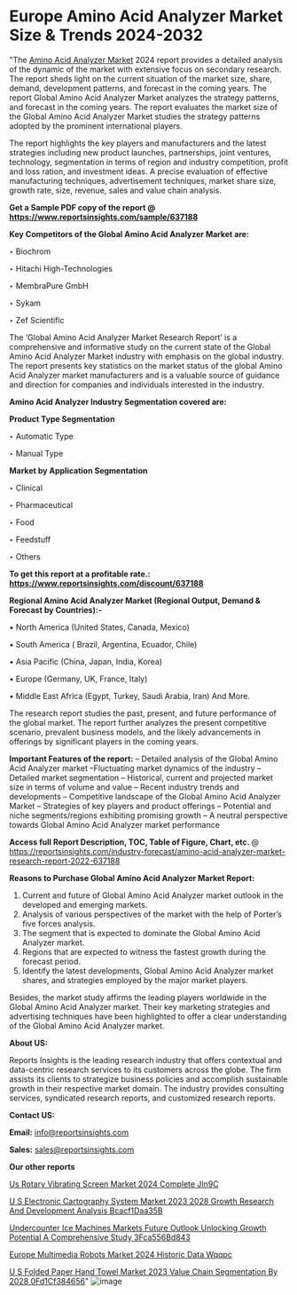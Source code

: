 # Europe Amino Acid Analyzer Market Size & Trends 2024-2032

"The <a href=https://www.reportsinsights.com/sample/637188>Amino Acid Analyzer Market</a> 2024 report provides a detailed analysis of the dynamic of the market with extensive focus on secondary research. The report sheds light on the current situation of the market size, share, demand, development patterns, and forecast in the coming years. The report Global Amino Acid Analyzer Market analyzes the strategy patterns, and forecast in the coming years. The report evaluates the market size of the Global Amino Acid Analyzer Market studies the strategy patterns adopted by the prominent international players.

The report highlights the key players and manufacturers and the latest strategies including new product launches, partnerships, joint ventures, technology, segmentation in terms of region and industry competition, profit and loss ration, and investment ideas. A precise evaluation of effective manufacturing techniques, advertisement techniques, market share size, growth rate, size, revenue, sales and value chain analysis.

<strong>Get a Sample PDF copy of the report @ <a href=https://www.reportsinsights.com/sample/637188 style=color:#0000ff;>https://www.reportsinsights.com/sample/637188</a></strong>

<strong>Key Competitors of the Global Amino Acid Analyzer Market are:</strong>

‣ Biochrom

‣ Hitachi High-Technologies

‣ MembraPure GmbH

‣ Sykam

‣ Zef Scientific

The ‘Global Amino Acid Analyzer Market Research Report’ is a comprehensive and informative study on the current state of the Global Amino Acid Analyzer Market industry with emphasis on the global industry. The report presents key statistics on the market status of the global Amino Acid Analyzer market manufacturers and is a valuable source of guidance and direction for companies and individuals interested in the industry.

<strong>Amino Acid Analyzer Industry Segmentation covered are:</strong>

<strong>Product Type Segmentation</strong>

‣    Automatic Type

‣ Manual Type

<strong>Market by Application Segmentation</strong>

‣   Clinical

‣ Pharmaceutical

‣ Food

‣ Feedstuff

‣ Others

<strong>To get this report at a profitable rate.: <a href=https://www.reportsinsights.com/discount/637188 style=color:#0000ff;>https://www.reportsinsights.com/discount/637188</a></strong>

<strong>Regional Amino Acid Analyzer Market (Regional Output, Demand &amp; Forecast by Countries):-</strong>

• North America (United States, Canada, Mexico)

• South America ( Brazil, Argentina, Ecuador, Chile)

• Asia Pacific (China, Japan, India, Korea)

• Europe (Germany, UK, France, Italy)

• Middle East Africa (Egypt, Turkey, Saudi Arabia, Iran) And More.

The research report studies the past, present, and future performance of the global market. The report further analyzes the present competitive scenario, prevalent business models, and the likely advancements in offerings by significant players in the coming years.

<strong>Important Features of the report:</strong>
– Detailed analysis of the Global Amino Acid Analyzer market
–Fluctuating market dynamics of the industry
–Detailed market segmentation
– Historical, current and projected market size in terms of volume and value
– Recent industry trends and developments
– Competitive landscape of the Global Amino Acid Analyzer Market
– Strategies of key players and product offerings
– Potential and niche segments/regions exhibiting promising growth
– A neutral perspective towards Global Amino Acid Analyzer market performance

<strong>Access full Report Description, TOC, Table of Figure, Chart, etc. </strong>@   <a href=https://reportsinsights.com/industry-forecast/amino-acid-analyzer-market-research-report-2022-637188 style=color:#0000ff;>https://reportsinsights.com/industry-forecast/amino-acid-analyzer-market-research-report-2022-637188</a>

<strong>Reasons to Purchase Global Amino Acid Analyzer Market Report:</strong>
1. Current and future of Global Amino Acid Analyzer market outlook in the developed and emerging markets.
2. Analysis of various perspectives of the market with the help of Porter’s five forces analysis.
3. The segment that is expected to dominate the Global Amino Acid Analyzer market.
4. Regions that are expected to witness the fastest growth during the forecast period.
5. Identify the latest developments, Global Amino Acid Analyzer market shares, and strategies employed by the major market players.

Besides, the market study affirms the leading players worldwide in the Global Amino Acid Analyzer market. Their key marketing strategies and advertising techniques have been highlighted to offer a clear understanding of the Global Amino Acid Analyzer market.

<strong><strong>About US</strong>:</strong>

Reports Insights is the leading research industry that offers contextual and data-centric research services to its customers across the globe. The firm assists its clients to strategize business policies and accomplish sustainable growth in their respective market domain. The industry provides consulting services, syndicated research reports, and customized research reports.

<strong>Contact US:</strong>

<p class=><b>Email:</b> <a href=mailto:info@reportsinsights.com>info@reportsinsights.com</a></p>
<p class=><b>Sales:</b> <a href=mailto:sales@reportsinsights.com>sales@reportsinsights.com</a></p>

<strong>Our other reports</strong>

<a href=https://www.linkedin.com/pulse/us-rotary-vibrating-screen-market-2024-complete-jln9c/>Us Rotary Vibrating Screen Market 2024 Complete Jln9C</a>

<a href=https://medium.com/@sakshi.reportsinsights/u-s-electronic-cartography-system-market-2023-2028-growth-research-and-development-analysis-bcacf1daa35b>U S Electronic Cartography System Market 2023 2028 Growth Research And Development Analysis Bcacf1Daa35B</a>

<a href=https://medium.com/@sakshideshmukh994/undercounter-ice-machines-markets-future-outlook-unlocking-growth-potential-a-comprehensive-study-3fca556bd843>Undercounter Ice Machines Markets Future Outlook Unlocking Growth Potential A Comprehensive Study 3Fca556Bd843</a>

<a href=https://www.linkedin.com/pulse/europe-multimedia-robots-market-2024-historic-data-wqqpc/>Europe Multimedia Robots Market 2024 Historic Data Wqqpc</a>

<a href=https://medium.com/@reportsinsights.aj/u-s-folded-paper-hand-towel-market-2023-value-chain-segmentation-by-2028-0fd1cf384656>U S Folded Paper Hand Towel Market 2023 Value Chain Segmentation By 2028 0Fd1Cf384656</a>"
![image](https://github.com/Jaayaachit/RItrends/assets/158452289/1f96c539-c803-4ad9-8d37-062914aaf311)
